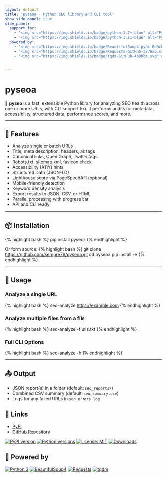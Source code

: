 ```yaml
---
layout: default
title: 'pyseoa - Python SEO library and CLI tool'
show_side_panel: true
side_panel:
  support_for:
    - '<img src="https://img.shields.io/badge/python-3.7+-blue" alt="Python 3.7+">'
    - '<img src="https://img.shields.io/badge/python-3.11-blue" alt="Python 3.11">'
  powered_by:
    - '<img src="https://img.shields.io/badge/BeautifulSoup4-pypi-6d9cbe" alt="beautifulsoap4">'
    - '<img src="https://img.shields.io/badge/Requests-GitHub-3776ab.svg" alt="requests">'
    - '<img src="https://img.shields.io/badge/tqdm-GitHub-4b8bbe.svg" alt="tqdm">'


---
```

# pyseoa

🔎 **pyseo** is a fast, extensible Python library for analyzing SEO health across one or more URLs, with CLI support too. It performs audits for metadata, accessibility, structered data, performance scores, and more.

---

## 🚀 Features

- Analyze single or batch URLs
- Title, meta description, headers, alt tags
- Canonical links, Open Graph, Twitter tags
- Robots.txt, sitemap.xml, favicon check
- Accessibility (A11Y) hints
- Structured Data (JSON-LD)
- Lighthouse score via PageSpeedAPI (optional)
- Mobile-friendly detection
- Keyword density analysis
- Export results to JSON, CSV, or HTML
- Parallel processing with progress bar
- API and CLI ready

---

## 📦 Installation

{% highlight bash %}
pip install pyseoa
{% endhighlight %}

Or form source:
{% highlight bash %}
git clone https://github.com/sempre76/pyseoa.git
cd pyseoa
pip install -e
{% endhighlight %}

---

## 🧪 Usage

### Analyze a single URL
{% highlight bash %}
seo-analyze https://example.com
{% endhighlight %}

### Analyze multiple files from a file

{% highlight bash %}
seo-analyze -f urls.txt
{% endhighlight %}

### Full CLI Options

{% highlight bash %}
seo-analyze -h
{% endhighlight %}

---

## 📤 Output

- JSON report(s) in a folder (default: `seo_reports/`)
- Combined CSV summary (default: `seo_summary.csv`)
- Logs for any failed URLs in `seo_errors.log`

## 🔗 Links

- [PyPi](https://pypi.org/project/pyseoa/0.1.0/)
- [GitHub Repository](https://github.com/sempre76/pyseoa)

[![PyPI version](https://img.shields.io/pypi/v/pyseoa.svg)](https://pypi.org/project/pyseoa/)
[![Python versions](https://img.shields.io/pypi/pyversions/pyseoa.svg)](https://pypi.org/project/pyseoa/)
[![License: MIT](https://img.shields.io/badge/license-MIT-blue.svg)](LICENSE)
[![Downloads](https://static.pepy.tech/badge/pyseoa)](https://pepy.tech/projects/pyseoa)

## 🔌 Powered by

[![Python 3](https://img.shields.io/badge/Python-3.x-blue.svg)](https://www.python.org/)
[![BeautifulSoup4](https://img.shields.io/badge/BeautifulSoup4-pypi-6d9cbe.svg)](https://pypi.org/project/beautifulsoup4/)
[![Requests](https://img.shields.io/badge/Requests-GitHub-3776ab.svg)](https://github.com/psf/requests)
[![tqdm](https://img.shields.io/badge/tqdm-GitHub-4b8bbe.svg)](https://github.com/tqdm/tqdm)

